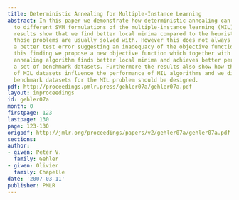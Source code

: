 ```yaml
---
title: Deterministic Annealing for Multiple-Instance Learning
abstract: In this paper we demonstrate how deterministic annealing can be applied
  to different SVM formulations of the multiple-instance learning (MIL) problem. Our
  results show that we find better local minima compared to the heuristic methods
  those problems are usually solved with. However this does not always translate into
  a better test error suggesting an inadequacy of the objective function. Based on
  this finding we propose a new objective function which together with the deterministic
  annealing algorithm finds better local minima and achieves better performance on
  a set of benchmark datasets. Furthermore the results also show how the structure
  of MIL datasets influence the performance of MIL algorithms and we discuss how future
  benchmark datasets for the MIL problem should be designed.
pdf: http://proceedings.pmlr.press/gehler07a/gehler07a.pdf
layout: inproceedings
id: gehler07a
month: 0
firstpage: 123
lastpage: 130
page: 123-130
origpdf: http://jmlr.org/proceedings/papers/v2/gehler07a/gehler07a.pdf
sections: 
author:
- given: Peter V.
  family: Gehler
- given: Olivier
  family: Chapelle
date: '2007-03-11'
publisher: PMLR
---
```


